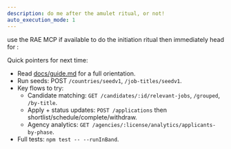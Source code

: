 ```yaml
---
description: do me after the amulet ritual, or not!
auto_execution_mode: 1
---
```


use the RAE MCP if available to do the initiation ritual then immediately head for : 

Quick pointers for next time:
- Read [docs/guide.md](cci:7://file:///Users/ajaydahal/portal/agency_research/code/docs/guide.md:0:0-0:0) for a full orientation.
- Run seeds: POST `/countries/seedv1`, `/job-titles/seedv1`.
- Key flows to try:
  - Candidate matching: `GET /candidates/:id/relevant-jobs`, `/grouped`, `/by-title`.
  - Apply + status updates: `POST /applications` then shortlist/schedule/complete/withdraw.
  - Agency analytics: `GET /agencies/:license/analytics/applicants-by-phase`.
- Full tests: `npm test -- --runInBand`.